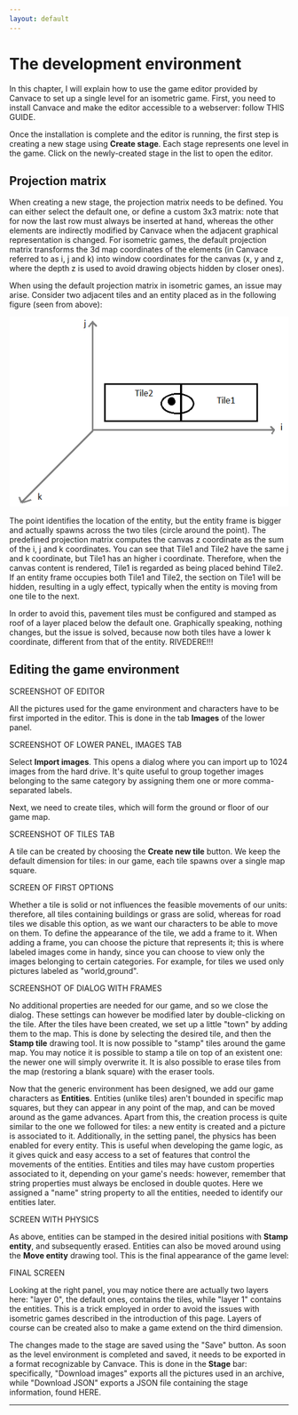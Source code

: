 ```yaml
---
layout: default
---
```


# The development environment
In this chapter, I will explain how to use the game editor provided by Canvace to set up a single level for an isometric game. First, you need to
install Canvace and make the editor accessible to a webserver: follow THIS GUIDE.

Once the installation is complete and the editor is running, the first step is creating a new stage using **Create stage**. Each stage represents one level in the game. Click on the newly-created stage in the list to open the editor.

## Projection matrix
When creating a new stage, the projection matrix needs to be defined. You can either select the default one, or define a custom 3x3 matrix: note that for now the last row must always be inserted at hand, whereas the other elements are indirectly modified by Canvace when the adjacent graphical representation is changed. For isometric games, the default projection matrix transforms the 3d map coordinates of the elements (in Canvace referred to as i, j and k) into window coordinates for the canvas (x, y and z, where the depth z is used to avoid drawing objects hidden by closer ones).

When using the default projection matrix in isometric games, an issue may arise. Consider two adjacent tiles and an entity placed as in the following figure (seen from above):

![Tiles](isometric.png)

The point identifies the location of the entity, but the entity frame is bigger and actually spawns across the two tiles (circle around the point). The predefined projection matrix computes the canvas z coordinate as the sum of the i, j and k coordinates. You can see that Tile1 and Tile2 have the same j and k coordinate, but Tile1 has an higher i coordinate. Therefore, when the canvas content is rendered, Tile1 is regarded as being placed behind Tile2. If an entity frame occupies both Tile1 and Tile2, the section on Tile1 will be hidden, resulting in a ugly effect, typically when the entity is moving from one tile to the next.

In order to avoid this, pavement tiles must be configured and stamped as roof of a layer placed below the default one. Graphically speaking, nothing changes, but the issue is solved, because now both tiles have a lower k coordinate, different from that of the entity. RIVEDERE!!!

## Editing the game environment

SCREENSHOT OF EDITOR

All the pictures used for the game environment and characters have to be first imported in the editor. This is done in the tab **Images** of the lower panel.

SCREENSHOT OF LOWER PANEL, IMAGES TAB

Select **Import images**. This opens a dialog where you can import up to 1024 images from the hard drive. It's quite useful to group together images belonging to
the same category by assigning them one or more comma-separated labels.

Next, we need to create tiles, which will form the ground or floor of our game map.

SCREENSHOT OF TILES TAB

A tile can be created by choosing the **Create new tile** button. We keep the default dimension for tiles: in our game, each tile spawns over a single map
square.

SCREEN OF FIRST OPTIONS

Whether a tile is solid or not influences the feasible movements of our units: therefore, all tiles containing buildings or grass are solid, whereas for
road tiles we disable this option, as we want our characters to be able to move on them.
To define the appearance of the tile, we add a frame to it. When adding a frame, you can choose the picture that represents it; this is where labeled images come in
handy, since you can choose to view only the images belonging to certain categories. For example, for tiles we used only pictures labeled as "world,ground".

SCREENSHOT OF DIALOG WITH FRAMES

No additional properties are needed for our game, and so we close the dialog. These settings can however be modified later by double-clicking on the tile.
After the tiles have been created, we set up a little "town" by adding them to the map. This is done by selecting the desired tile, and then the **Stamp tile**
drawing tool. It is now possible to "stamp" tiles around the game map. You may notice it is possible to stamp a tile on top of an existent one: the newer one
will simply overwrite it. It is also possible to erase tiles from the map (restoring a blank square) with the eraser tools.

Now that the generic environment has been designed, we add our game characters as **Entities**. Entities (unlike tiles) aren't bounded in specific map
squares, but they can appear in any point of the map, and can be moved around as the game advances. Apart from this, the creation process is quite similar to the one we followed for tiles: a new entity is created and a picture is associated to it. Additionally, in the setting panel, the physics has been enabled for every entity. This is useful when developing the game logic, as it gives quick and easy access to a set of features that control the movements of the entities.
Entities and tiles may have custom properties associated to it, depending on your game's needs: however, remember that string properties must always be enclosed
in double quotes. Here we assigned a "name" string property to all the entities, needed to identify our entities later.

SCREEN WITH PHYSICS

As above, entities can be stamped in the desired initial positions with **Stamp entity**, and subsequently erased. Entities can also be moved around using the
**Move entity** drawing tool. This is the final appearance of the game level:

FINAL SCREEN

Looking at the right panel, you may notice there are actually two layers here: "layer 0", the default ones, contains the tiles, while "layer 1" contains the
entities. This is a trick employed in order to avoid the issues with isometric games described in the introduction of this page.
Layers of course can be created also to make a game extend on the third dimension.

The changes made to the stage are saved using the "Save" button.
As soon as the level environment is completed and saved, it needs to be exported in a format recognizable by Canvace. This is done in the **Stage** bar: specifically, "Download images" exports all the pictures used in an archive, while "Download JSON" exports a JSON file containing the stage information, found HERE.

----------------------------
